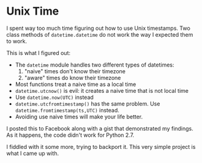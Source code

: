 # Unix Time

I spent way too much time figuring out how to use Unix timestamps. Two class methods of `datetime.datetime` do not work the way I expected them to work.

This is what I figured out:
 * The `datetime` module handles two different types of datetimes:
   1. "naive" times don't know their timezone
   2. "aware" times do know their timezone
 * Most functions treat a naive time as a local time
 * `datetime.utcnow()` is evil: it creates a naive time that is not local time
 * Use `datetime.now(UTC)` instead
 * `datetime.utcfromtimestamp()` has the same problem. Use `datetime.fromtimestamp(ts,UTC)` instead.
 * Avoiding use naive times will make your life better.

I posted this to Facebook along with a gist that demonstrated my findings. As it happens, the code didn't work for Python 2.7.

I fiddled with it some more, trying to backport it. This very simple project is what I came up with.

